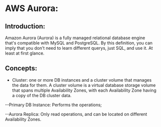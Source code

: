 # AWS Aurora:
## Introduction:
Amazon Aurora (Aurora) is a fully managed relational database engine that's compatible with MySQL and PostgreSQL. By this definition, you can imply that you don't need to learn different querys, just SQL, and use it. At least at first glance.
## Concepts:
- Cluster: one or more DB instances and a cluster volume that manages the data for them. A cluster volume is a virtual database storage volume that spans multiple Availability Zones, with each Availability Zone having a copy of the DB cluster data.

--Primary DB Instance: Performs the operations;

--Aurora Replica: Only read operations, and can be located on different Availability Zones.

